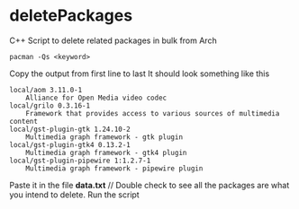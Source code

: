 # deletePackages
C++ Script to delete related packages in bulk from Arch
```
pacman -Qs <keyword>
```
Copy the output from first line to last 
It should look something like this
```
local/aom 3.11.0-1
    Alliance for Open Media video codec
local/grilo 0.3.16-1
    Framework that provides access to various sources of multimedia content
local/gst-plugin-gtk 1.24.10-2
    Multimedia graph framework - gtk plugin
local/gst-plugin-gtk4 0.13.2-1
    Multimedia graph framework - gtk4 plugin
local/gst-plugin-pipewire 1:1.2.7-1
    Multimedia graph framework - pipewire plugin
```
Paste it in the file **data.txt** // Double check to see all the packages are what you intend to delete.
Run the script
